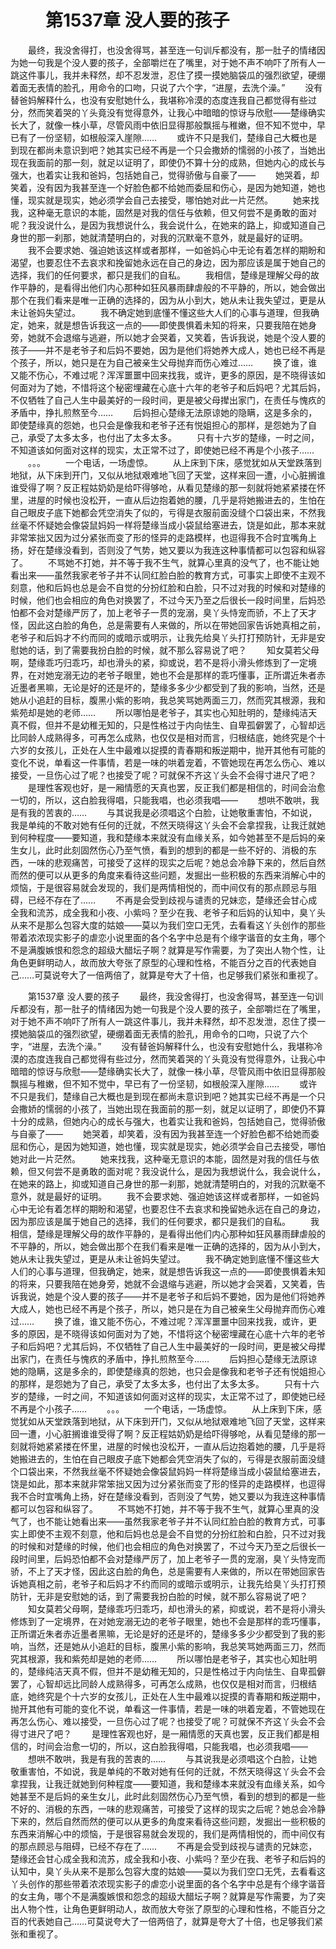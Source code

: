 # 　　第1537章 没人要的孩子
　　最终，我没舍得打，也没舍得骂，甚至连一句训斥都没有，那一肚子的情绪因为她一句我是个没人要的孩子，全部嚼烂在了嘴里，对于她不声不响吓了所有人一跳这件事儿，我并未释然，却不忍发泄，忍住了摸一摸她脑袋瓜的强烈欲望，硬绷着面无表情的脸孔，用命令的口吻，只说了六个字，“进屋，去洗个澡。”
　　没有替爸妈解释什么，也没有安慰她什么，我堪称冷漠的态度连我自己都觉得有些过分，然而笑着哭的丫头竟没有觉得意外，让我心中暗暗的惊讶与欣慰——楚缘确实长大了，就像一株小草，尽管风雨中依旧显得那般飘摇与稚嫩，但不知不觉中，早已有了一份坚韧，如根般深入崖隙……
　　或许不只是我们，楚缘自己大概也是到现在都尚未意识到吧？她其实已经不再是一个只会撒娇的懦弱的小孩了，当她出现在我面前的那一刻，就足以证明了，即使仍不算十分的成熟，但她内心的成长与强大，也着实让我和爸妈，包括她自己，觉得骄傲与自豪了——
　　她哭着，却笑着，没有因为我甚至连一个好脸色都不给她而委屈和伤心，是因为她知道，她也懂，现实就是现实，她必须学会自己去接受，哪怕她对此一片茫然。
　　她来找我，这种毫无意识的本能，固然是对我的信任与依赖，但又何尝不是勇敢的面对呢？我没说什么，是因为我想说什么，我会说什么，在她来的路上，抑或知道自己身世的那一刹那，她就清楚明白的，对我的沉默毫不意外，就是最好的证明。
　　我不会要求她、强迫她该这样或者那样，一如爸妈心中无论有着怎样的期盼和渴望，也要忍住不去哀求和挽留她永远在自己的身边，因为那应该是属于她自己的选择，我们的任何要求，都只是我们的自私。
　　我相信，楚缘是理解父母的故作平静的，是看得出他们内心那种如狂风暴雨肆虐般的不平静的，所以，她会做出那个在我们看来是唯一正确的选择的，因为从小到大，她从未让我失望过，更是从未让爸妈失望过。
　　我不确定她到底懂不懂这些大人们的心事与道理，但我确定，她来，就是想告诉我这一点的——即使畏惧着未知的将来，只要我陪在她身旁，她就不会退缩与逃避，所以她才会哭着，又笑着，告诉我说，她是个没人要的孩子——并不是老爷子和后妈不要她，因为是他们将她养大成人，她也已经不再是个孩子，所以，她只是在为自己被亲生父母抛弃而伤心难过……
　　换了谁，谁又能不伤心，不难过呢？浑浑噩噩中回来找我，或许，更多的原因，是不晓得该如何面对为了她，不惜将这个秘密埋藏在心底十六年的老爷子和后妈吧？尤其后妈，不仅牺牲了自己人生中最美好的一段时间，更是被父母撵出家门，在责任与愧疚的矛盾中，挣扎煎熬至今……
　　后妈担心楚缘无法原谅她的隐瞒，这是多余的，即使楚缘真的怨她，也只会是像我和老爷子还有悦姐担心的那样，是怨她为了自己，承受了太多太多，也付出了太多太多。
　　只有十六岁的楚缘，一时之间，不知道该如何面对这样的现实，太正常不过了，即使她已经不再是个小孩子……
　　。。。
　　一个电话，一场虚惊。
　　从上床到下床，感觉犹如从天堂跌落到地狱，从下床到开门，又似从地狱艰难地飞回了天堂，这样来回一遭，小心脏搁谁谁受得了啊？反正程姑奶奶是给吓得够呛，从看见楚缘的那一刻就将她紧紧搂在怀里，进屋的时候也没松开，一直从后边抱着她的腰，几乎是将她搬进去的，生怕在自己眼皮子底下她都会凭空消失了似的，亏得是衣服前面没缝个口袋出来，不然我丝毫不怀疑她会像袋鼠妈妈一样将楚缘当成小袋鼠给塞进去，饶是如此，那本来就非常笨拙又因为过分紧张而变了形的怪异的走路模样，也逗得我不合时宜嘴角上扬，好在楚缘没看到，否则没了气势，她又要以为我连这种事情都可以包容和纵容了。
　　不骂她不打她，并不等于我不生气，就算心里真的没气了，也不能让她看出来——虽然我家老爷子并不认同红脸白脸的教育方式，可事实上即使不主观不刻意，他和后妈也总是会不自觉的分扮红脸和白脸，只不过对我的时候和对楚缘的时候，他们也会相应的角色对换罢了，不过今天乃至之后很长一段时间里，后妈恐怕都不会对楚缘严厉了，加上老爷子一贯的宠溺，臭丫头恃宠而骄，不上了天才怪，因此这白脸的角色，总是需要有人来做的，所以在带她回家告诉她真相之前，老爷子和后妈才不约而同的或暗示或明示，让我先给臭丫头打打预防针，无非是安慰她的话，到了需要我扮白脸的时候，就不那么容易说了吧？
　　知女莫若父母啊，楚缘乖巧归乖巧，却也滑头的紧，抑或说，若不是将小滑头修炼到了一定境界，在对她宠溺无边的老爷子眼里，她也不会是那样的乖巧懂事，正所谓近朱者赤近墨者黑嘛，无论是好的还是坏的，楚缘多多少少都受到了我的影响，当然，还是她从小追赶的目标，腹黑小紫的影响，我总笑骂她两面三刀，然而究其根源，我和紫苑却是她的老师……
　　所以哪怕是老爷子，其实也心知肚明的，楚缘纯洁天真不假，但并不是幼稚无知的，只是性格过于内向怯生、自卑孤僻罢了，心智却远比同龄人成熟得多，可再怎么成熟，也仅仅是相对而言，归根结底，她终究是个十六岁的女孩儿，正处在人生中最难以捉摸的青春期和叛逆期中，抛开其他有可能的变化不说，单看这一件事情，若是一味的哄着宠着，不管她现在再怎么伤心、难以接受，一旦伤心过了呢？也接受了呢？可就保不齐这丫头会不会得寸进尺了吧？
　　是理性客观也好，是一厢情愿的天真也罢，反正我们都是相信的，时间会治愈一切的，所以，这白脸我得唱，只能我唱，也必须我唱——
　　想哄不敢哄，我是有我的苦衷的……
　　与其说我是必须唱这个白脸，让她敬重害怕，不如说，我是单纯的不敢对她有任何的迁就，不然天晓得这丫头会不会拿捏我，让我迁就她到何种程度——要知道，我和楚缘本来就没有血缘关系，如今她甚至不是后妈的亲生女儿，此时此刻固然伤心乃至气愤，看到的想到的都是一些不好的、消极的东西，一味的悲观痛苦，可接受了这样的现实之后呢？她总会冷静下来的，然后自然而然的便可以从更多的角度来看待这些问题，发掘出一些积极的东西来消解心中的烦恼，于是很容易就会发现的，我们是两情相悦的，而中间仅有的那点顾忌与阻碍，已经不存在了……
　　不再是会受到歧视与谴责的兄妹恋，楚缘还会甘心成全我和流苏，成全我和小夜、小紫吗？至少在我、老爷子和后妈的认知中，臭丫头从来不是那么包容大度的姑娘——莫以为我们空口无凭，去看看这丫头创作的那些带着浓浓现实影子的虐恋小说里面的各个名字中总是有个缘字谐音的女主角，哪个不是满腹嫉恨和怨念的超级大醋坛子啊？就算是写作需要，为了突出人物个性，让角色更鲜明动人，故而放大夸张了原型的心理和性格，不能百分之百的代表她自己……可莫说夸大了一倍两倍了，就算是夸大了十倍，也足够我们紧张和重视了。

　　第1537章 没人要的孩子
　　最终，我没舍得打，也没舍得骂，甚至连一句训斥都没有，那一肚子的情绪因为她一句我是个没人要的孩子，全部嚼烂在了嘴里，对于她不声不响吓了所有人一跳这件事儿，我并未释然，却不忍发泄，忍住了摸一摸她脑袋瓜的强烈欲望，硬绷着面无表情的脸孔，用命令的口吻，只说了六个字，“进屋，去洗个澡。”
　　没有替爸妈解释什么，也没有安慰她什么，我堪称冷漠的态度连我自己都觉得有些过分，然而笑着哭的丫头竟没有觉得意外，让我心中暗暗的惊讶与欣慰——楚缘确实长大了，就像一株小草，尽管风雨中依旧显得那般飘摇与稚嫩，但不知不觉中，早已有了一份坚韧，如根般深入崖隙……
　　或许不只是我们，楚缘自己大概也是到现在都尚未意识到吧？她其实已经不再是一个只会撒娇的懦弱的小孩了，当她出现在我面前的那一刻，就足以证明了，即使仍不算十分的成熟，但她内心的成长与强大，也着实让我和爸妈，包括她自己，觉得骄傲与自豪了——
　　她哭着，却笑着，没有因为我甚至连一个好脸色都不给她而委屈和伤心，是因为她知道，她也懂，现实就是现实，她必须学会自己去接受，哪怕她对此一片茫然。
　　她来找我，这种毫无意识的本能，固然是对我的信任与依赖，但又何尝不是勇敢的面对呢？我没说什么，是因为我想说什么，我会说什么，在她来的路上，抑或知道自己身世的那一刹那，她就清楚明白的，对我的沉默毫不意外，就是最好的证明。
　　我不会要求她、强迫她该这样或者那样，一如爸妈心中无论有着怎样的期盼和渴望，也要忍住不去哀求和挽留她永远在自己的身边，因为那应该是属于她自己的选择，我们的任何要求，都只是我们的自私。
　　我相信，楚缘是理解父母的故作平静的，是看得出他们内心那种如狂风暴雨肆虐般的不平静的，所以，她会做出那个在我们看来是唯一正确的选择的，因为从小到大，她从未让我失望过，更是从未让爸妈失望过。
　　我不确定她到底懂不懂这些大人们的心事与道理，但我确定，她来，就是想告诉我这一点的——即使畏惧着未知的将来，只要我陪在她身旁，她就不会退缩与逃避，所以她才会哭着，又笑着，告诉我说，她是个没人要的孩子——并不是老爷子和后妈不要她，因为是他们将她养大成人，她也已经不再是个孩子，所以，她只是在为自己被亲生父母抛弃而伤心难过……
　　换了谁，谁又能不伤心，不难过呢？浑浑噩噩中回来找我，或许，更多的原因，是不晓得该如何面对为了她，不惜将这个秘密埋藏在心底十六年的老爷子和后妈吧？尤其后妈，不仅牺牲了自己人生中最美好的一段时间，更是被父母撵出家门，在责任与愧疚的矛盾中，挣扎煎熬至今……
　　后妈担心楚缘无法原谅她的隐瞒，这是多余的，即使楚缘真的怨她，也只会是像我和老爷子还有悦姐担心的那样，是怨她为了自己，承受了太多太多，也付出了太多太多。
　　只有十六岁的楚缘，一时之间，不知道该如何面对这样的现实，太正常不过了，即使她已经不再是个小孩子……
　　。。。
　　一个电话，一场虚惊。
　　从上床到下床，感觉犹如从天堂跌落到地狱，从下床到开门，又似从地狱艰难地飞回了天堂，这样来回一遭，小心脏搁谁谁受得了啊？反正程姑奶奶是给吓得够呛，从看见楚缘的那一刻就将她紧紧搂在怀里，进屋的时候也没松开，一直从后边抱着她的腰，几乎是将她搬进去的，生怕在自己眼皮子底下她都会凭空消失了似的，亏得是衣服前面没缝个口袋出来，不然我丝毫不怀疑她会像袋鼠妈妈一样将楚缘当成小袋鼠给塞进去，饶是如此，那本来就非常笨拙又因为过分紧张而变了形的怪异的走路模样，也逗得我不合时宜嘴角上扬，好在楚缘没看到，否则没了气势，她又要以为我连这种事情都可以包容和纵容了。
　　不骂她不打她，并不等于我不生气，就算心里真的没气了，也不能让她看出来——虽然我家老爷子并不认同红脸白脸的教育方式，可事实上即使不主观不刻意，他和后妈也总是会不自觉的分扮红脸和白脸，只不过对我的时候和对楚缘的时候，他们也会相应的角色对换罢了，不过今天乃至之后很长一段时间里，后妈恐怕都不会对楚缘严厉了，加上老爷子一贯的宠溺，臭丫头恃宠而骄，不上了天才怪，因此这白脸的角色，总是需要有人来做的，所以在带她回家告诉她真相之前，老爷子和后妈才不约而同的或暗示或明示，让我先给臭丫头打打预防针，无非是安慰她的话，到了需要我扮白脸的时候，就不那么容易说了吧？
　　知女莫若父母啊，楚缘乖巧归乖巧，却也滑头的紧，抑或说，若不是将小滑头修炼到了一定境界，在对她宠溺无边的老爷子眼里，她也不会是那样的乖巧懂事，正所谓近朱者赤近墨者黑嘛，无论是好的还是坏的，楚缘多多少少都受到了我的影响，当然，还是她从小追赶的目标，腹黑小紫的影响，我总笑骂她两面三刀，然而究其根源，我和紫苑却是她的老师……
　　所以哪怕是老爷子，其实也心知肚明的，楚缘纯洁天真不假，但并不是幼稚无知的，只是性格过于内向怯生、自卑孤僻罢了，心智却远比同龄人成熟得多，可再怎么成熟，也仅仅是相对而言，归根结底，她终究是个十六岁的女孩儿，正处在人生中最难以捉摸的青春期和叛逆期中，抛开其他有可能的变化不说，单看这一件事情，若是一味的哄着宠着，不管她现在再怎么伤心、难以接受，一旦伤心过了呢？也接受了呢？可就保不齐这丫头会不会得寸进尺了吧？
　　是理性客观也好，是一厢情愿的天真也罢，反正我们都是相信的，时间会治愈一切的，所以，这白脸我得唱，只能我唱，也必须我唱——
　　想哄不敢哄，我是有我的苦衷的……
　　与其说我是必须唱这个白脸，让她敬重害怕，不如说，我是单纯的不敢对她有任何的迁就，不然天晓得这丫头会不会拿捏我，让我迁就她到何种程度——要知道，我和楚缘本来就没有血缘关系，如今她甚至不是后妈的亲生女儿，此时此刻固然伤心乃至气愤，看到的想到的都是一些不好的、消极的东西，一味的悲观痛苦，可接受了这样的现实之后呢？她总会冷静下来的，然后自然而然的便可以从更多的角度来看待这些问题，发掘出一些积极的东西来消解心中的烦恼，于是很容易就会发现的，我们是两情相悦的，而中间仅有的那点顾忌与阻碍，已经不存在了……
　　不再是会受到歧视与谴责的兄妹恋，楚缘还会甘心成全我和流苏，成全我和小夜、小紫吗？至少在我、老爷子和后妈的认知中，臭丫头从来不是那么包容大度的姑娘——莫以为我们空口无凭，去看看这丫头创作的那些带着浓浓现实影子的虐恋小说里面的各个名字中总是有个缘字谐音的女主角，哪个不是满腹嫉恨和怨念的超级大醋坛子啊？就算是写作需要，为了突出人物个性，让角色更鲜明动人，故而放大夸张了原型的心理和性格，不能百分之百的代表她自己……可莫说夸大了一倍两倍了，就算是夸大了十倍，也足够我们紧张和重视了。
